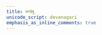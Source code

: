 ```yaml
---
title: मन्त्रेषु
unicode_script: devanagari
emphasis_as_inline_comments: true
---
```


<script>
var allSidebarUrls = [];
$("#displayed_sidebar li:not(:has(ul)) a").each(function() {allSidebarUrls.push($(this).attr("href"));})
var mantraUrls = allSidebarUrls.filter(url => url.includes("/mantra/") && !url.includes("/sangrahah/"));
var randomMantraUrl = mantraUrls[Math.floor(Math.random()*mantraUrls.length)];
console.log(randomMantraUrl);
// alert(randomMantraUrl);
if (randomMantraUrl) {
  window.location.replace(randomMantraUrl);
}
</script>